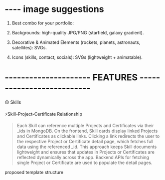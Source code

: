 # ---- image suggestions

1. Best combo for your portfolio:

2. Backgrounds: high-quality JPG/PNG (starfield, galaxy gradient).

3. Decorative & Animated Elements (rockets, planets, astronauts, satellites): SVGs.

4. Icons (skills, contact, socials): SVGs (lightweight + animatable).

# --------------------- FEATURES --------------------------

🟡 Skills

⚡Skill-Project-Certificate Relationship

> Each Skill can reference multiple Projects and Certificates via their \_ids in MongoDB.
> On the frontend, Skill cards display linked Projects and Certificates as clickable links.
> Clicking a link redirects the user to the respective Project or Certificate detail page, which fetches full data using the referenced \_id.
> This approach keeps Skill documents lightweight and ensures that updates in Projects or Certificates are reflected dynamically across the app.
> Backend APIs for fetching single Project or Certificate are used to populate the detail pages.

proposed template structure

<!-- <div className="skill-card">
  <h2>{skill.name}</h2>
  <p>Proficiency: {skill.proficiency}</p>
  <div>
    <h4>Certificates:</h4>
    {skill.certificates.map(cert => (
      <a key={cert._id} href={`/certificates/${cert._id}`}>
        {cert.title}
      </a>
    ))}
  </div>
  <div>
    <h4>Projects:</h4>
    {skill.projects.map(project => (
      <a key={project._id} href={`/projects/${project._id}`}>
        {project.title}
      </a>
    ))}
  </div>
</div> -->
